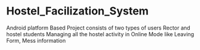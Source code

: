 # Hostel_Facilization_System
Android platform Based Project consists of two types of users Rector and hostel students Managing all the hostel activity in Online Mode like Leaving Form, Mess information
